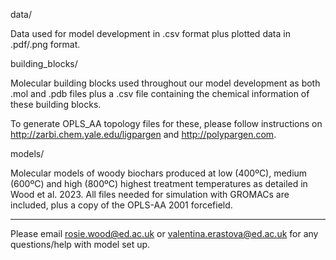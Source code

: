data/

Data used for model development in .csv format plus plotted data in .pdf/.png format.


building_blocks/

Molecular building blocks used throughout our model development as both .mol and .pdb files plus a .csv file containing the chemical information of these building blocks.

To generate OPLS_AA topology files for these, please follow instructions on http://zarbi.chem.yale.edu/ligpargen and http://polypargen.com.

models/ 

Molecular models of woody biochars produced at low (400ºC), medium (600ºC) and high (800ºC) highest treatment temperatures as detailed in Wood et al. 2023. 
All files needed for simulation with GROMACs are included, plus a copy of the OPLS-AA 2001 forcefield.


-----


Please email rosie.wood@ed.ac.uk or valentina.erastova@ed.ac.uk for any questions/help with model set up.

